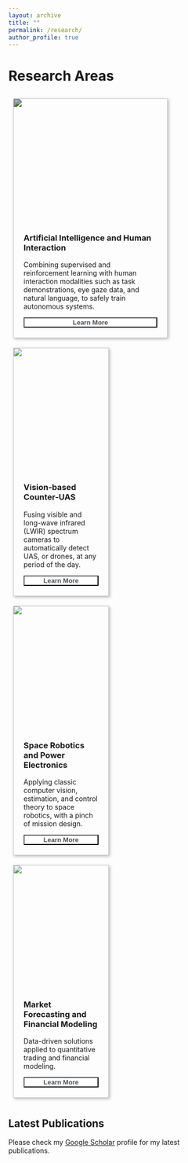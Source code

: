 ```yaml
---
layout: archive
title: ""
permalink: /research/
author_profile: true
---
```

# Research Areas

<style>
  * {
   box-sizing: border-box;
  }
  .cards {
    display: flex;
    flex-wrap: wrap;
    align-items: stretch;
  }
  .card {
    width: 195px;
    margin: 10px;
    border: 1px solid #ccc;
    box-shadow: 2px 2px 6px 0px  rgba(0,0,0,0.3);
  } 
  .card img {
    max-width: 100%;
    min-height: 250px;
    object-fit: cover;
  }
  .card .text {
    padding: 0 20px 20px;
  }
  .card .text > button {
    background: gray;
    border: 0;
    color: white;
    padding: 10px;
    width: 100%;
    }
  .card:nth-child(1) {
    width: 315px;
  }
  .card:nth-child(1) img {    
    filter: brightness(70%);
  }
  .btn-button {width: 100%; color: #494e52 !important; font-weight: 900 !important; background-color: white;} 
  .btn-button:hover { color: #fff !important; }
</style>

<main class="cards">
  <article class="card">
    <img src="https://images.unsplash.com/photo-1535378620166-273708d44e4c?ixlib=rb-1.2.1&ixid=eyJhcHBfaWQiOjEyMDd9&auto=format&fit=crop&w=1132&q=80">
    <div class="text">
      <h3>Artificial Intelligence and Human Interaction</h3>
      <p>Combining supervised and reinforcement learning with human interaction modalities such as task demonstrations, eye gaze data, and natural language, to safely train autonomous systems.</p>
      <a href="/ai/">
      <button class = "btn btn-button">Learn More</button></a>
    </div>
  </article>
  <article class="card">
    <img src="https://images.unsplash.com/photo-1533309907656-7b1c2ee56ddf?ixlib=rb-1.2.1&ixid=eyJhcHBfaWQiOjEyMDd9&auto=format&fit=crop&w=690&q=80">
    <div class="text">
      <h3>Vision-based Counter-UAS</h3>
      <p>Fusing visible and long-wave infrared (LWIR) spectrum cameras to automatically detect UAS, or drones, at any period of the day.</p>
      <a href="/counter-uas/">
      <button class = "btn btn-button">Learn More</button></a>
    </div>
  </article>
  <article class="card">
    <img src="https://images.unsplash.com/photo-1447433727702-519621625f05?ixlib=rb-1.2.1&ixid=eyJhcHBfaWQiOjEyMDd9&auto=format&fit=crop&w=1000&q=80">
    <div class="text">
      <h3>Space Robotics and Power Electronics</h3>
      <p>Applying classic computer vision, estimation, and control theory to space robotics, with a pinch of mission design.</p>
      <a href="/robotics/">
      <button class = "btn btn-button">Learn More</button></a>
    </div>
  </article>
  <article class="card">
    <img src="https://images.unsplash.com/photo-1469198629071-b7d66775e2fa?ixlib=rb-1.2.1&ixid=eyJhcHBfaWQiOjEyMDd9&auto=format&fit=crop&w=1356&q=80">
    <div class="text">
      <h3>Market Forecasting and Financial Modeling</h3>
      <p>Data-driven solutions applied to quantitative trading and financial modeling.</p>
      <a href="https://cmidas.com">
      <button class = "btn btn-button">Learn More</button></a>
    </div>
  </article>
</main>


## Latest Publications

Please check my [Google Scholar](https://scholar.google.com/citations?user=zRD7VRUAAAAJ&hl=en) profile for my latest publications.










